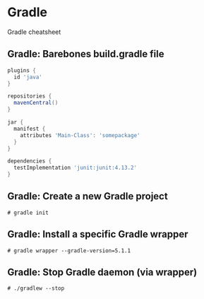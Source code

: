 # Gradle

Gradle cheatsheet

## Gradle: Barebones build.gradle file

```groovy
plugins {
  id 'java'
}

repositories {
  mavenCentral()
}

jar {
  manifest {
    attributes 'Main-Class': 'somepackage'
  }
}

dependencies {
  testImplementation 'junit:junit:4.13.2'
}
```

## Gradle: Create a new Gradle project

```console
# gradle init
```

## Gradle: Install a specific Gradle wrapper

```console
# gradle wrapper --gradle-version=5.1.1
```

## Gradle: Stop Gradle daemon (via wrapper)

```console
# ./gradlew --stop
```
